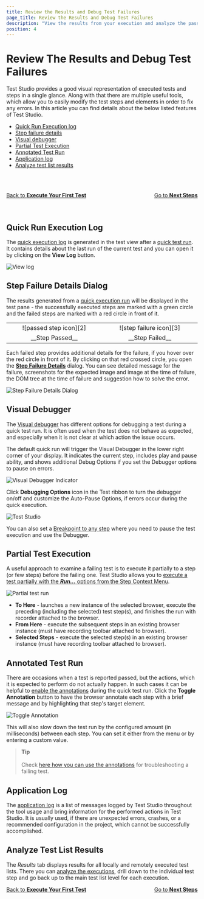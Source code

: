 ```yaml
---
title: Review the Results and Debug Test Failures
page_title: Review the Results and Debug Test Failures
description: "View the results from your execution and analyze the passed and failed steps. Debug Test Failures"
position: 4
---
```

# Review The Results and Debug Test Failures

Test Studio provides a good visual representation of executed tests and steps in a single glance. Along with that there are multiple useful tools, which allow you to easily modify the test steps and elements in order to fix any errors. In this article you can find details about the below listed features of Test Studio.

- [Quick Run Execution log](#quick-run-execution-log)
- [Step failure details](#step-failure-details)
- [Visual debugger](#visual-debugger)
- [Partial Test Execution](#partail-test-execution)
- [Annotated Test Run](#annotated-test-run)
- [Application log](#application-log)
- [Analyze test list results](#analyze-test-list-results)

<br><br>
<div><a href="/getting-started/first-execution">Back to <strong>Execute Your First Test</strong></a><a style="float:right" href="/getting-started/next-steps">Go to <strong>Next Steps</strong></a></div>
<br><br>

## Quick Run Execution Log

The <a href="/general-information/test-results/analyze-quick-run-results" target="_blank">quick execution log</a> is generated in the test view after a <a href="/general-information/test-execution/quick-execution" target="_blank">quick test run</a>. It contains details about the last run of the current test and you can open it by clicking on the **View Log** button.

![View log][1]

## Step Failure Details Dialog

The results generated from a <a href="/general-information/test-execution/quick-execution" target="_blank">quick execution run</a> will be displayed in the test pane - the successfully executed steps are marked with a green circle and the failed steps are marked with a red circle in front of it.

<table id=no-table>
<colgroup>
        <col width="30%" />
        <col width="30%" />
    </colgroup>
	<tbody>
	<tr>
		<td style="text-align:center; height:10px;">![passed step icon][2]</td>
		<td style="text-align:center; height:10px;">![step failure icon][3]</td>
	</tr>
	<tr>
		<td style="text-align:center;">__Step Passed__</td>
		<td style="text-align:center;">__Step Failed__</td>
	</tr>
	</tbody>
<table>

Each failed step provides additional details for the failure, if you hover over the red circle in front of it. By clicking on that red crossed circle, you open the <a href="/general-information/test-results/step-failure-details" target="_blank">**Step Failure Details**</a> dialog. You can see detailed message for the failure, screenshots for the expected image and image at the time of failure, the DOM tree at the time of failure and suggestion how to solve the error.

![Step Failure Details Dialog][4]

## Visual Debugger

The <a href="/troubleshooting-guide/troubleshooting-tools-tg/using-the-visual-debugger" target="_blank">Visual debugger</a> has different options for debugging a test during a quick test run. It is often used when the test does not behave as expected, and especially when it is not clear at which action the issue occurs.

The default quick run will trigger the Visual Debugger in the lower right corner of your display. It indicates the current step, includes play and pause ability, and shows additional Debug Options if you set the Debugger options to pause on errors.

![Visual Debugger Indicator][5]

Click **Debugging Options** icon in the Test ribbon to turn the debugger on/off and customize the Auto-Pause Options, if errors occur during the quick execution.

![Test Studio][6]

You can also set a <a href="/features/test-maintenance/steps-pane" target="_blank">Breakpoint to any step</a> where you need to pause the test execution and use the Debugger.

## Partial Test Execution

A useful approach to examine a failing test is to execute it partially to a step (or few steps) before the failing one. Test Studio allows you to <a href="/automated-tests/test-execution/partial-test-execution" target="_blank">execute a test partially with the ***Run...*** options from the Step Context Menu</a>.

![Partial test run][7]

- **To Here** - launches a new instance of the selected browser, execute the preceding (including the selected) test step(s), and finishes the run with recorder attached to the browser.
- **From Here** - execute the subsequent steps in an existing browser instance (must have recording toolbar attached to browser).
- **Selected Steps** - execute the selected step(s) in an existing browser instance (must have recording toolbar attached to browser).

## Annotated Test Run

There are occasions when a test is reported passed, but the actions, which it is expected to perform do not actually happen. In such cases it can be helpful to <a href="/automated-tests/test-execution/quick-run-annotations" target="_blank">enable the annotations</a> during the quick test run. Click the **Toggle Annotation** button to have the browser annotate each step with a brief message and by highlighting that step's target element.

![Toggle Annotation][8]

This will also slow down the test run by the configured amount (in milliseconds) between each step. You can set it either from the menu or by entering a custom value.

> __Tip__
><br>
><br>
> Check <a href="/automated-tests/troubleshooting/use-annotated-run" target="_blank">here how you can use the annotations</a> for troubleshooting a failing test.

## Application Log

The <a href="/troubleshooting-guide/troubleshooting-tools-tg/using-the-application-log" target="_blank">application log</a> is a list of messages logged by Test Studio throughout the tool usage and bring information for the performed actions in Test Studio. It is usually used, if there are unexpected errors, crashes, or a recommended configuration in the project, which cannot be successfully accomplished.

## Analyze Test List Results

The *Results* tab displays results for all locally and remotely executed test lists. There you can <a href="/general-information/test-results/analyze-test-list-results" target="_blank">analyze the executions</a>, drill down to the individual test step and go back up to the main test list level for each execution.

<div><a href="/getting-started/first-execution">Back to <strong>Execute Your First Test</strong></a><a style="float:right" href="/getting-started/next-steps">Go to <strong>Next Steps</strong></a></div>

[1]: /img/getting-started/first-project/fig14.png
[2]: /img/getting-started/analyze-the-results/fig01.png
[3]: /img/getting-started/analyze-the-results/fig02.png
[4]: /img/getting-started/analyze-the-results/fig03.png
[5]: /img/getting-started/first-project/fig11.png
[6]: /img/getting-started/first-project/fig12.png
[7]: /img/getting-started/analyze-the-results/fig04.png
[8]: /img/getting-started/first-project/fig13.png